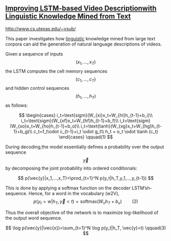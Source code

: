 ## [Improving LSTM-based Video Descriptionwith Linguistic Knowledge Mined from Text](http://arxiv.org/abs/1604.01729)


http://www.cs.utexas.edu/~vsub/


This   paper   investigates   how   [linguistic](http://dict.youdao.com/w/linguistic/#keyfrom=dict.top) knowledge mined from large text corpora can aid the generation of natural language descriptions  of  videos.

Given a sequence of inputs $$(x_1,...,x_T)$$ the LSTM computes the cell memory sequences $$(c_1,...,c_T)$$ and hidden control sequences $$(h_1,...,h_T)$$ as follows:

$$
\begin{cases}
i_t=\text{sigm}(W_{xi}x_t+W_{hi}h_{t-1}+b_i)\\
i_t=\text{sigm}(W_{xf}x_t+W_{hf}h_{t-1}+b_f)\\
i_t=\text{sigm}(W_{xo}x_t+W_{ho}h_{t-1}+b_o)\\
i_t=\text{tanh}(W_{xg}x_t+W_{hg}h_{t-1}+b_g)\\
c_t=f_t\odot c_{t-1}+i_t \odot g_t\\
h_t = o_t \odot \tanh (c_t)
\end{cases} \qquad(1)
$$

During decoding,the model essentially defines a probability over the output sequence $$\vec{y}$$ by decomposing the joint probability into ordered conditionals:

$$
p(\vec{y}|x_1,...,x_T)=\prod_{t=1}^N p(y_t|h_T,y_1,...,y_{t-1})
$$

This is done by applying a softmax function on the  decoder LSTM’sh-sequence.   Hence,  for  a word in the vocabulary (w2V),
$$
p(y_t=w|h_T,\vec{y}<t)=\text{softmax}(W_vh_T+b_v)  \qquad(2)
$$

Thus  the  overall  objective  of  the  network  is  to maximize  log-likelihood  of  the  output  word  sequence.

$$
\log p(\vec{y}|\vec{x})=\sum_{t=1}^N \log p(y_t|h_T, \vec{y}<t) \qquad(3)
$$


